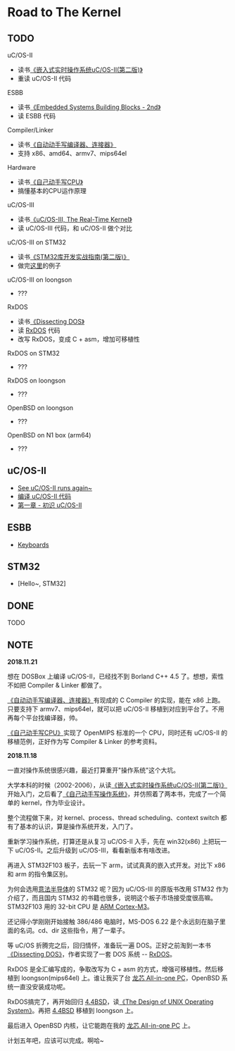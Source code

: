 # Road to The Kernel

## TODO

uC/OS-II

* 读书[《嵌入式实时操作系统uC/OS-II(第二版)》][1]
* 重读 uC/OS-II 代码

ESBB

* 读书[《Embedded Systems Building Blocks - 2nd》][17]
* 读 ESBB 代码

Compiler/Linker

* 读书[《自动动手写编译器、连接器》][18]
* 支持 x86、amd64、armv7、mips64el

Hardware

* 读书[《自己动手写CPU》][19]
* 搞懂基本的CPU运作原理

uC/OS-III

* 读书[《uC/OS-III, The Real-Time Kernel》][12]
* 读 uC/OS-III 代码，和 uC/OS-II 做个对比

uC/OS-III on STM32

* 读书[《STM32库开发实战指南(第二版)》][3]
* 做完[这里][13]的例子

uC/OS-III on loongson

* ???

RxDOS

* 读书[《Dissecting DOS》][8]
* 读 [RxDOS][7] 代码
* 改写 RxDOS，变成 C + asm，增加可移植性

RxDOS on STM32

* ???

RxDOS on loongson

* ???

OpenBSD on loongson

* ???

OpenBSD on N1 box (arm64)

* ???

## uC/OS-II

 * [See uC/OS-II runs again~][14]
 * [编译 uC/OS-II 代码][15]
 * [第一章 - 初识 uC/OS-II][16]

## ESBB

 * [Keyboards][20]

## STM32

 * [Hello~, STM32]

## DONE

TODO

## NOTE


**2018.11.21**

想在 DOSBox 上编译 uC/OS-II，已经找不到 Borland C++ 4.5 了。想想，索性不如把 Compiler & Linker 都做了。

[《自动动手写编译器、连接器》][18]有现成的 C Compiler 的实现，能在 x86 上跑。只要支持下 armv7、mips64el，就可以把 uC/OS-II 移植到对应到平台了。不用再每个平台找编译器，帅。

[《自己动手写CPU》][19]实现了 OpenMIPS 标准的一个 CPU，同时还有 uC/OS-II 的移植范例，正好作为写 Compiler & Linker 的参考资料。


**2018.11.18**

一直对操作系统很感兴趣，最近打算重开"操作系统"这个大坑。

大学本科的时候（2002-2006），从读[《嵌入式实时操作系统uC/OS-II(第二版)》][1]开始入门，之后看了[《自己动手写操作系统》][2]，并仿照着了两本书，完成了一个简单的 kernel，作为毕业设计。

整个流程做下来，对 kernel、process、thread scheduling、context switch 都有了基本的认识，算是操作系统开发，入门了。

重新学习操作系统，打算还是从复习 uC/OS-II 入手，先在 win32(x86) 上把玩一下 uC/OS-II。之后升级到 uC/OS-III，看看新版本有啥改进。

再进入 STM32F103 板子，去玩一下 arm，试试真真的嵌入式开发。对比下 x86 和 arm 的指令集区别。

为何会选用[意法半导体][4]的 STM32 呢？因为 uC/OS-III 的原版书改用 STM32 作为介绍了，而且国内 STM32 的书籍也很多，说明这个板子市场接受度很高嘛。STM32F103 用的 32-bit CPU 是 [ARM Cortex-M3][6]。

还记得小学刚刚开始接触 386/486 电脑时，MS-DOS 6.22 是个永远刻在脑子里面的名词。cd、dir 这些指令，用了一辈子。

等 uC/OS 折腾完之后，回归情怀，准备玩一遍 DOS。正好之前淘到一本书[《Dissecting DOS》][8]，作者实现了一套 DOS 系统 -- [RxDOS][7]。

RxDOS 是全汇编写成的，争取改写为 C + asm 的方式，增强可移植性。然后移植到 loongson(mips64el) 上。谁让我买了台 [龙芯 All-in-one PC][9]，OpenBSD 系统一直没安装成功呢。

RxDOS搞完了，再开始回归 [4.4BSD][11]，读[《The Design of UNIX Operating System》][10]。再把 [4.4BSD][11] 移植到 loongson 上。

最后进入 OpenBSD 内核，让它能跑在我的 [龙芯 All-in-one PC][9] 上。

计划五年吧，应该可以完成。啊哈~


[1]:https://book.douban.com/subject/1229913/
[2]:https://book.douban.com/subject/1422377/
[3]:https://book.douban.com/subject/27076457/
[4]:https://www.stmcu.com.cn/
[5]:https://stm32.tmall.com/
[6]:https://developer.arm.com/products/processors/cortex-m/cortex-m3
[7]:http://rxdos.sourceforge.net/
[8]:https://book.douban.com/subject/4004552/
[9]:https://github.com/kasicass/blog/blob/master/openbsd/2018_10_23_openbsd_6.4_on_lynloong.md
[10]:https://book.douban.com/subject/1768601/
[11]:https://github.com/sergev/4.4BSD-Lite2
[12]:https://book.douban.com/subject/3996146/
[13]:https://github.com/BearZPY/STM32-uCOSIII
[14]:https://github.com/kasicass/blog/blob/master/ucos/2018_11_18_see_ucos2_runs.md
[15]:https://github.com/kasicass/blog/blob/master/ucos/2018_11_18_compile_ucos2.md
[16]:https://github.com/kasicass/blog/blob/master/ucos/2018_11_19_ucos2_examples.md
[17]:https://book.douban.com/subject/1840113/
[18]:https://book.douban.com/subject/26339438/
[19]:https://book.douban.com/subject/25960657/
[20]:https://github.com/kasicass/blog/blob/master/ucos/2018_11_23_esbb_keyboards.md
